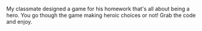 My classmate designed a game for his homework that's all about being a hero. You go though the game making heroic choices or not! Grab the code and enjoy. 